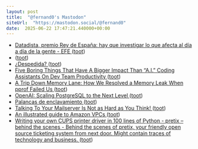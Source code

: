 ```yaml
---
layout: post
title:  "@fernand0's Mastodon"
siteUrl:  "https://mastodon.social/@fernand0"
date:  2025-06-22 17:47:21.440000+00:00
---
```

*  [Datadista, premio Rey de España: hay que investigar lo que afecta al día a día de la gente - EFE ](https://efe.com/cultura/2025-06-17/datadista-premio-rey-de-espana-periodismo-ambiental) ([toot](https://mastodon.social/@fernand0/114728268033833044))
*  [ ](https://mastodon.social/users/fernand0/statuses/114728229327839808/activity) ([toot](https://mastodon.social/users/fernand0/statuses/114728229327839808/activity))
*  [¿Despedida? ](https://avecesunafoto.wordpress.com/2025/06/22/despedida) ([toot](https://mastodon.social/@fernand0/114728042736248745))
*  [Five Boring Things That Have A Bigger Impact Than “A.I.” Coding Assistants On Dev Team Productivity ](https://codemanship.wordpress.com/2025/05/21/five-boring-things-that-have-a-bigger-impact-than-a-i-coding-assistants-on-dev-team-productivity) ([toot](https://mastodon.social/@fernand0/114727956348274318))
*  [A Trip Down Memory Lane: How We Resolved a Memory Leak When pprof Failed Us ](https://www.warpstream.com/blog/a-trip-down-memory-lane-how-we-resolved-a-memory-leak-when-pprof-failed-u) ([toot](https://mastodon.social/@fernand0/114727640502500987))
*  [OpenAI: Scaling PostgreSQL to the Next Level  ](https://www.pixelstech.net/article/1747708863-openai%3a-scaling-postgresql-to-the-next-level) ([toot](https://mastodon.social/@fernand0/114727562281855334))
*  [Palancas de enclavamiento ](https://www.flickr.com/photos/fernand0/54598128846) ([toot](https://mastodon.social/@fernand0/114727316781688425))
*  [Talking To Your Mailserver Is Not as Hard as You Think! ](https://blog.lohr.dev/imap-introductio) ([toot](https://mastodon.social/@fernand0/114727154718736344))
*  [An illustrated guide to Amazon VPCs ](https://www.ducktyped.org/p/why-is-it-called-a-cloud-if-its-no) ([toot](https://mastodon.social/@fernand0/114726984530409722))
*  [Writing your own CUPS printer driver in 100 lines of Python - pretix – behind the scenes - Behind the scenes of pretix, your friendly open source ticketing system from next door. Might contain traces of technology and business. ](https://behind.pretix.eu/2018/01/20/cups-driver) ([toot](https://mastodon.social/@fernand0/114726862144802404))
